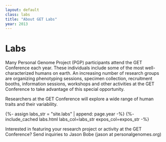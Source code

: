 ```yaml
---
layout: default
class: labs
title: "About GET Labs"
year: 2013
---
```


# Labs

Many Personal Genome Project (PGP) participants attend the GET Conference each year. These individuals include some of the most well-characterized humans on earth. An increasing number of research groups are organizing phenotyping sessions, specimen collection, recruitment booths, information sessions, workshops and other activities at the GET Conference to take advantage of this special opportunity.

Researchers at the GET Conference will explore a wide range of human traits and their variability.

{%- assign labs_str = "site.labs" | append: page.year -%}
{%- include_cached labs.html labs_col=labs_str expos_col=expos_str -%}

Interested in featuring your research project or activity at the GET Conference? Send inquiries to Jason Bobe (jason at personalgenomes.org)
